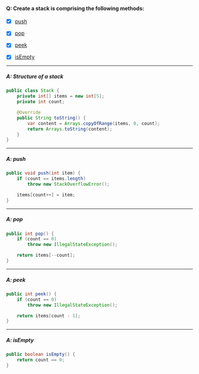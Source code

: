 #### Q: Create a stack is comprising the following methods:
- [x] [push](#a-push)
- [x] [pop](#a-pop)
- [x] [peek](#a-peek)
- [x] [isEmpty](#a-isempty)


---
##### A: Structure of a stack
```Java
public class Stack {
    private int[] items = new int[5];
    private int count;

    @Override
    public String toString() {
        var content = Arrays.copyOfRange(items, 0, count);
        return Arrays.toString(content);
    }
}
```
---
##### A: push
```Java
public void push(int item) {
    if (count == items.length)
        throw new StackOverflowError();

    items[count++] = item;
}
```
---
##### A: pop
```Java
public int pop() {
    if (count == 0)
        throw new IllegalStateException();

    return items[--count];
}
```
---
##### A: peek
```Java
public int peek() {
    if (count == 0)
        throw new IllegalStateException();

    return items[count - 1];
}
```

---
##### A: isEmpty
```Java
public boolean isEmpty() {
    return count == 0;
}
```